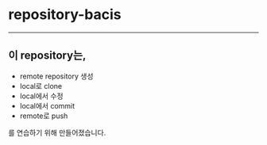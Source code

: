 # repository-bacis

---

## 이 repository는, 
+ remote repository 생성
+ local로 clone
+ local에서 수정
+ local에서 commit
+ remote로 push

를 연습하기 위해 만들어졌습니다.
